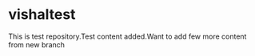 vishaltest
==========

This is test repository.Test content added.Want to add few more content from new branch
